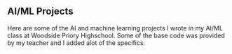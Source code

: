 ## AI/ML Projects
Here are some of the AI and machine learning projects I wrote in my AI/ML class at Woodside Priory Highschool. Some of the base code was provided by my teacher and I added alot of the specifics. 
